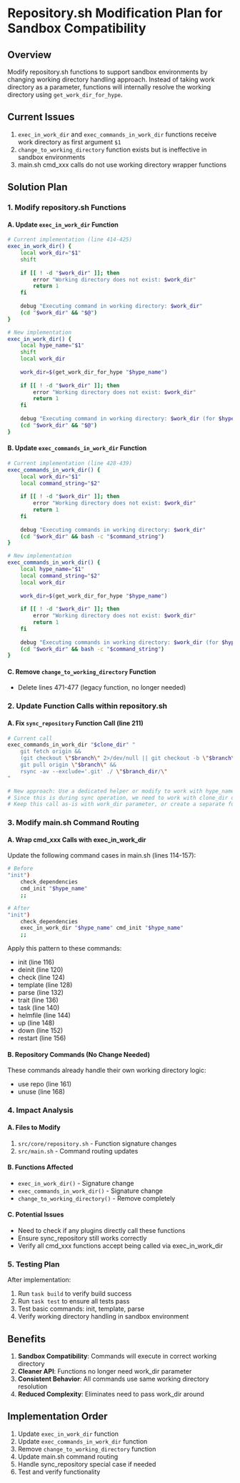 # Repository.sh Modification Plan for Sandbox Compatibility

## Overview

Modify repository.sh functions to support sandbox environments by changing working directory handling approach. Instead of taking work directory as a parameter, functions will internally resolve the working directory using `get_work_dir_for_hype`.

## Current Issues

1. `exec_in_work_dir` and `exec_commands_in_work_dir` functions receive work directory as first argument `$1`
2. `change_to_working_directory` function exists but is ineffective in sandbox environments
3. main.sh cmd_xxx calls do not use working directory wrapper functions

## Solution Plan

### 1. Modify repository.sh Functions

#### A. Update `exec_in_work_dir` Function
```bash
# Current implementation (line 414-425)
exec_in_work_dir() {
    local work_dir="$1"
    shift
    
    if [[ ! -d "$work_dir" ]]; then
        error "Working directory does not exist: $work_dir"
        return 1
    fi
    
    debug "Executing command in working directory: $work_dir"
    (cd "$work_dir" && "$@")
}

# New implementation
exec_in_work_dir() {
    local hype_name="$1"
    shift
    local work_dir
    
    work_dir=$(get_work_dir_for_hype "$hype_name")
    
    if [[ ! -d "$work_dir" ]]; then
        error "Working directory does not exist: $work_dir"
        return 1
    fi
    
    debug "Executing command in working directory: $work_dir (for $hype_name)"
    (cd "$work_dir" && "$@")
}
```

#### B. Update `exec_commands_in_work_dir` Function
```bash
# Current implementation (line 428-439)
exec_commands_in_work_dir() {
    local work_dir="$1"
    local command_string="$2"
    
    if [[ ! -d "$work_dir" ]]; then
        error "Working directory does not exist: $work_dir"
        return 1
    fi
    
    debug "Executing commands in working directory: $work_dir"
    (cd "$work_dir" && bash -c "$command_string")
}

# New implementation
exec_commands_in_work_dir() {
    local hype_name="$1"
    local command_string="$2"
    local work_dir
    
    work_dir=$(get_work_dir_for_hype "$hype_name")
    
    if [[ ! -d "$work_dir" ]]; then
        error "Working directory does not exist: $work_dir"
        return 1
    fi
    
    debug "Executing commands in working directory: $work_dir (for $hype_name)"
    (cd "$work_dir" && bash -c "$command_string")
}
```

#### C. Remove `change_to_working_directory` Function
- Delete lines 471-477 (legacy function, no longer needed)

### 2. Update Function Calls within repository.sh

#### A. Fix `sync_repository` Function Call (line 211)
```bash
# Current call
exec_commands_in_work_dir "$clone_dir" "
    git fetch origin &&
    (git checkout \"$branch\" 2>/dev/null || git checkout -b \"$branch\" \"origin/$branch\") &&
    git pull origin \"$branch\" &&
    rsync -av --exclude='.git' ./ \"$branch_dir/\"
"

# New approach: Use a dedicated helper or modify to work with hype_name
# Since this is during sync operation, we need to work with clone_dir directly
# Keep this call as-is with work_dir parameter, or create a separate function
```

### 3. Modify main.sh Command Routing

#### A. Wrap cmd_xxx Calls with exec_in_work_dir

Update the following command cases in main.sh (lines 114-157):

```bash
# Before
"init")
    check_dependencies
    cmd_init "$hype_name"
    ;;

# After
"init")
    check_dependencies
    exec_in_work_dir "$hype_name" cmd_init "$hype_name"
    ;;
```

Apply this pattern to these commands:
- init (line 116)
- deinit (line 120)  
- check (line 124)
- template (line 128)
- parse (line 132)
- trait (line 136)
- task (line 140)
- helmfile (line 144)
- up (line 148)
- down (line 152)
- restart (line 156)

#### B. Repository Commands (No Change Needed)
These commands already handle their own working directory logic:
- use repo (line 161)
- unuse (line 168)

### 4. Impact Analysis

#### A. Files to Modify
1. `src/core/repository.sh` - Function signature changes
2. `src/main.sh` - Command routing updates

#### B. Functions Affected
- `exec_in_work_dir()` - Signature change
- `exec_commands_in_work_dir()` - Signature change  
- `change_to_working_directory()` - Remove completely

#### C. Potential Issues
- Need to check if any plugins directly call these functions
- Ensure sync_repository still works correctly
- Verify all cmd_xxx functions accept being called via exec_in_work_dir

### 5. Testing Plan

After implementation:
1. Run `task build` to verify build success
2. Run `task test` to ensure all tests pass
3. Test basic commands: init, template, parse
4. Verify working directory handling in sandbox environment

## Benefits

1. **Sandbox Compatibility**: Commands will execute in correct working directory
2. **Cleaner API**: Functions no longer need work_dir parameter
3. **Consistent Behavior**: All commands use same working directory resolution
4. **Reduced Complexity**: Eliminates need to pass work_dir around

## Implementation Order

1. Update `exec_in_work_dir` function
2. Update `exec_commands_in_work_dir` function  
3. Remove `change_to_working_directory` function
4. Update main.sh command routing
5. Handle sync_repository special case if needed
6. Test and verify functionality